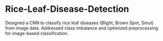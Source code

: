 # Rice-Leaf-Disease-Detection
Designed a CNN to classify rice leaf diseases (Blight, Brown Spot, Smut) from image data. Addressed class imbalance and optimized preprocessing for image-based classification.
